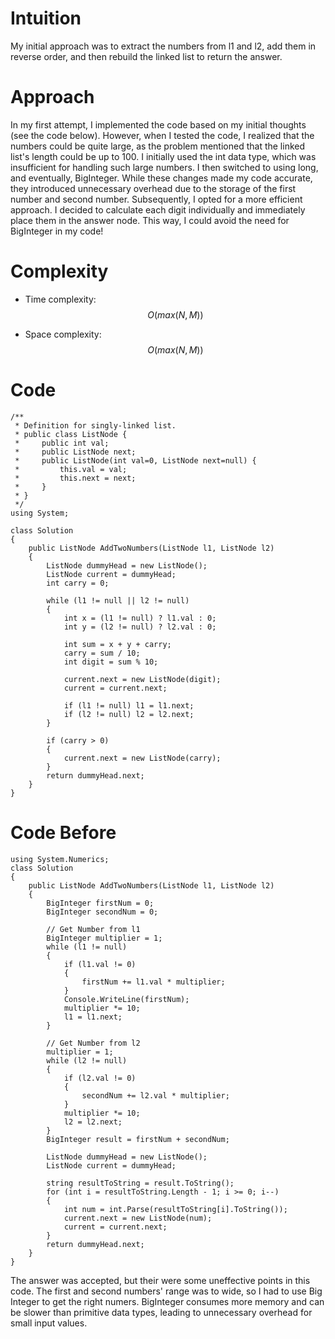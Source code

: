 # Intuition
My initial approach was to extract the numbers from l1 and l2, add them in reverse order, and then rebuild the linked list to return the answer.

# Approach
In my first attempt, I implemented the code based on my initial thoughts (see the code below). However, when I tested the code, I realized that the numbers could be quite large, as the problem mentioned that the linked list's length could be up to 100. I initially used the int data type, which was insufficient for handling such large numbers. I then switched to using long, and eventually, BigInteger. While these changes made my code accurate, they introduced unnecessary overhead due to the storage of the first number and second number.
Subsequently, I opted for a more efficient approach. I decided to calculate each digit individually and immediately place them in the answer node. This way, I could avoid the need for BigInteger in my code!

# Complexity
- Time complexity: $$O(max(N, M))$$

- Space complexity: $$O(max(N, M))$$

# Code
```
/**
 * Definition for singly-linked list.
 * public class ListNode {
 *     public int val;
 *     public ListNode next;
 *     public ListNode(int val=0, ListNode next=null) {
 *         this.val = val;
 *         this.next = next;
 *     }
 * }
 */
using System;

class Solution
{
    public ListNode AddTwoNumbers(ListNode l1, ListNode l2)
    {
        ListNode dummyHead = new ListNode();
        ListNode current = dummyHead;
        int carry = 0; 

        while (l1 != null || l2 != null)
        {
            int x = (l1 != null) ? l1.val : 0; 
            int y = (l2 != null) ? l2.val : 0; 

            int sum = x + y + carry; 
            carry = sum / 10; 
            int digit = sum % 10; 

            current.next = new ListNode(digit);
            current = current.next;

            if (l1 != null) l1 = l1.next;
            if (l2 != null) l2 = l2.next; 
        }

        if (carry > 0)
        {
            current.next = new ListNode(carry);
        }
        return dummyHead.next;
    }
}
```

# Code Before
```
using System.Numerics;
class Solution
{
    public ListNode AddTwoNumbers(ListNode l1, ListNode l2)
    {
        BigInteger firstNum = 0;
        BigInteger secondNum = 0;

        // Get Number from l1
        BigInteger multiplier = 1; 
        while (l1 != null)
        {
            if (l1.val != 0)
            {
                firstNum += l1.val * multiplier;
            }
            Console.WriteLine(firstNum);
            multiplier *= 10;
            l1 = l1.next;
        }

        // Get Number from l2
        multiplier = 1;
        while (l2 != null)
        {
            if (l2.val != 0)
            {
                secondNum += l2.val * multiplier;
            }
            multiplier *= 10;
            l2 = l2.next;
        }
        BigInteger result = firstNum + secondNum;

        ListNode dummyHead = new ListNode();
        ListNode current = dummyHead;

        string resultToString = result.ToString();
        for (int i = resultToString.Length - 1; i >= 0; i--)
        {
            int num = int.Parse(resultToString[i].ToString());
            current.next = new ListNode(num);
            current = current.next;
        }
        return dummyHead.next;
    }
}
```
The answer was accepted, but their were some uneffective points in this code. The first and second numbers' range was to wide, so I had to use Big Integer to get the right numers. BigInteger consumes more memory and can be slower than primitive data types, leading to unnecessary overhead for small input values.
